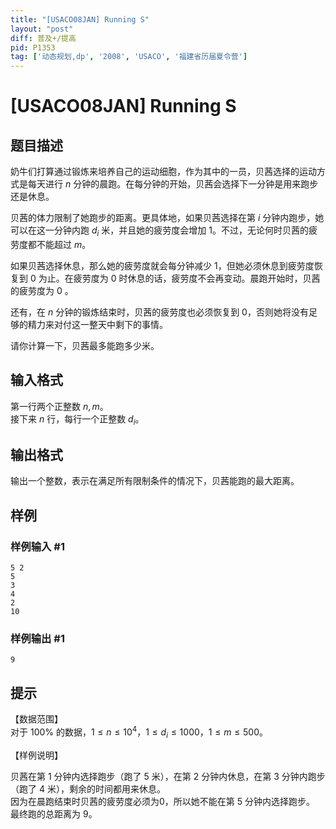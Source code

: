 ```yaml
---
title: "[USACO08JAN] Running S"
layout: "post"
diff: 普及+/提高
pid: P1353
tag: ['动态规划,dp', '2008', 'USACO', '福建省历届夏令营']
---
```

# [USACO08JAN] Running S
## 题目描述

奶牛们打算通过锻炼来培养自己的运动细胞，作为其中的一员，贝茜选择的运动方式是每天进行 $n$ 分钟的晨跑。在每分钟的开始，贝茜会选择下一分钟是用来跑步还是休息。


贝茜的体力限制了她跑步的距离。更具体地，如果贝茜选择在第 $i$ 分钟内跑步，她可以在这一分钟内跑 $d_i$ 米，并且她的疲劳度会增加 $1$。不过，无论何时贝茜的疲劳度都不能超过 $m$。  

如果贝茜选择休息，那么她的疲劳度就会每分钟减少 $1$，但她必须休息到疲劳度恢复到 $0$ 为止。在疲劳度为 $0$ 时休息的话，疲劳度不会再变动。晨跑开始时，贝茜的疲劳度为 $0$ 。

还有，在 $n$ 分钟的锻炼结束时，贝茜的疲劳度也必须恢复到 $0$，否则她将没有足够的精力来对付这一整天中剩下的事情。

请你计算一下，贝茜最多能跑多少米。

## 输入格式

第一行两个正整数 $n,m$。   
接下来 $n$ 行，每行一个正整数 $d_i$。

## 输出格式

输出一个整数，表示在满足所有限制条件的情况下，贝茜能跑的最大距离。

## 样例

### 样例输入 #1
```
5 2
5
3
4
2
10

```
### 样例输出 #1
```
9

```
## 提示

【数据范围】  
对于 $100\%$ 的数据，$1\le n \le 10^4$，$1\le d_i \le 1000$，$1\le m \le 500$。

【样例说明】

贝茜在第 $1$ 分钟内选择跑步（跑了 $5$ 米），在第 $2$ 分钟内休息，在第 $3$ 分钟内跑步（跑了 $4$ 米），剩余的时间都用来休息。  
因为在晨跑结束时贝茜的疲劳度必须为0，所以她不能在第 $5$ 分钟内选择跑步。  
最终跑的总距离为 $9$。


